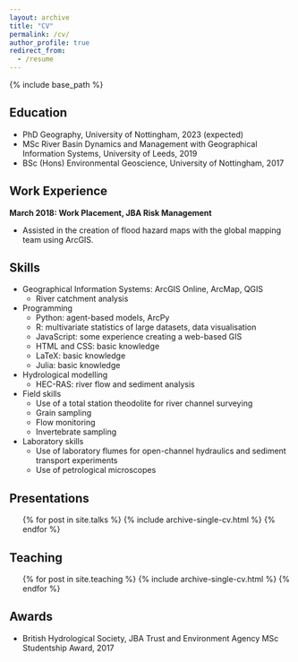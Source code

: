 ```yaml
---
layout: archive
title: "CV"
permalink: /cv/
author_profile: true
redirect_from:
  - /resume
---
```


{% include base_path %}

Education
------
* PhD Geography, University of Nottingham, 2023 (expected)
* MSc River Basin Dynamics and Management with Geographical Information Systems, University of Leeds, 2019
* BSc (Hons) Environmental Geoscience, University of Nottingham, 2017


Work Experience
------
**March 2018: Work Placement, JBA Risk Management**
* Assisted in the creation of flood hazard maps with the global mapping team using ArcGIS.


Skills
------
* Geographical Information Systems: ArcGIS Online, ArcMap, QGIS
  * River catchment analysis
* Programming
  * Python: agent-based models, ArcPy
  * R: multivariate statistics of large datasets, data visualisation
  * JavaScript: some experience creating a web-based GIS
  * HTML and CSS: basic knowledge
  * LaTeX: basic knowledge
  * Julia: basic knowledge
* Hydrological modelling
  * HEC-RAS: river flow and sediment analysis
* Field skills
  * Use of a total station theodolite for river channel surveying
  * Grain sampling
  * Flow monitoring
  * Invertebrate sampling
* Laboratory skills
  * Use of laboratory flumes for open-channel hydraulics and sediment transport experiments
  * Use of petrological microscopes
  
Presentations
------
  <ul>{% for post in site.talks %}
    {% include archive-single-cv.html %}
  {% endfor %}</ul>

Teaching
------
  <ul>{% for post in site.teaching %}
    {% include archive-single-cv.html %}
  {% endfor %}</ul>
  
Awards
------
* British Hydrological Society, JBA Trust and Environment Agency MSc Studentship Award, 2017
